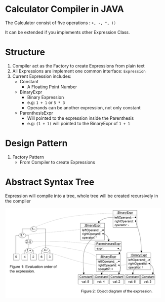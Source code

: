 # Calculator Compiler in JAVA

The Calculator consist of five operations :  `+, -, *, ()`

It can be extended if you implements other Expression Class.

# Structure
1. Compiler act as the Factory to create Expressions from plain text
2. All Expressions are implement one common interface: `Expression`
3. Current Expression includes:
    - Constant
        * A Floating Point Number
    - BinaryExpr
        * Binary Expression 
        * e.g: `1 + 1` or `5 * 3`
        * Operands can be another expression, not only constant
    - ParenthesisExpr
        * Will pointed to the expression inside the Parenthesis
        * e.g: `(1 + 1)` will pointed to the BinaryExpr of `1 + 1`
        
        
# Design Pattern
1. Factory Pattern
    - From Compiler to create Expressions
    
# Abstract Syntax Tree

Expression will compile into a tree, whole tree will be created recursively in the compiler

![Syntax Tree](./snapshot/tree_diagram.png)